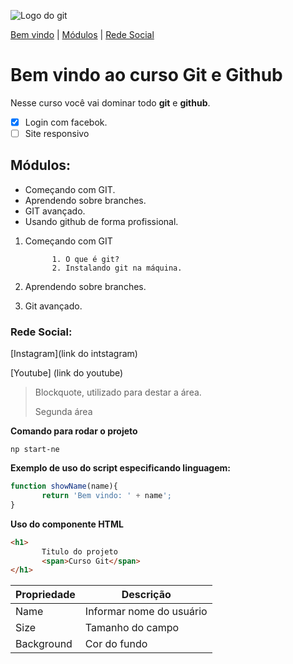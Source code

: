 ![Logo do git](https://sujeitoprogramador.com/wp-content/uploads/2021/04/gitimage.png)

[Bem vindo](#bem-vindo-ao-curso-git-e-github) |
[Módulos](#módulos) |
[Rede Social](#rede-social)

# Bem vindo ao curso Git e Github

Nesse curso você vai dominar todo **git** e **github**.

- [x] Login com facebok.
- [ ] Site responsivo
 ## Módulos:
* Começando com GIT.
* Aprendendo sobre branches.
* GIT avançado.
* Usando github de forma profissional.
 

 1. Começando com GIT
       
              1. O que é git?
              2. Instalando git na máquina.

 2. Aprendendo sobre branches.
 3. Git avançado.


### Rede Social:

[Instagram](link do intstagram)

[Youtube] (link do youtube)


>
>Blockquote, utilizado para destar a área.
>
>Segunda área


**Comando para rodar o projeto**

````
np start-ne
````


**Exemplo de uso do script especificando linguagem:**
```js
function showName(name){
       return 'Bem vindo: ' + name';
}
```

**Uso do componente HTML**
```html
<h1>
       Titulo do projeto
       <span>Curso Git</span>
</h1>
```

Propriedade | Descrição 
----------- | --------
Name | Informar nome do usuário
Size | Tamanho do campo
Background | Cor do fundo
